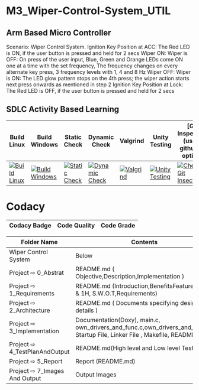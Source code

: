 
# M3_Wiper-Control-System_UTIL

## Arm Based Micro Controller
Scenario: Wiper Control System. Ignition Key Position at ACC: The Red LED is ON, if the user button is pressed and held for 2 secs Wiper ON: Wiper is OFF: On press of the user input, Blue, Green and Orange LEDs come ON one at a time with the set frequency, The frequency changes on every alternate key press, 3 frequency levels with 1, 4 and 8 Hz Wiper OFF: Wiper is ON: The LED glow pattern stops on the 4th press; the wiper action starts next press onwards as mentioned in step 2 Ignition Key Position at Lock: The Red LED is OFF, if the user button is pressed and held for 2 secs


## SDLC Activity Based Learning
 
 Build Linux | Build Windows | Static Check | Dynamic Check | Valgrind | Unity Testing | [Git Inspector](using github.io option)
------| ------- |---------- | ------- |------- |-------|--------------
[![Build Linux](https://github.com/JyothiPavuluri/M3_Emb_Wiper-Control-System_UTIL/actions/workflows/Build%20Linux.yml/badge.svg)](https://github.com/JyothiPavuluri/M3_Emb_Wiper-Control-System_UTIL/actions/workflows/Build%20Linux.yml)| [![Build Windows](https://github.com/JyothiPavuluri/M3_Emb_Wiper-Control-System_UTIL/actions/workflows/Build%20Windows.yml/badge.svg)](https://github.com/JyothiPavuluri/M3_Emb_Wiper-Control-System_UTIL/actions/workflows/Build%20Windows.yml) | [![Static Check](https://github.com/JyothiPavuluri/M3_Emb_Wiper-Control-System_UTIL/actions/workflows/Staticmain.yml/badge.svg)](https://github.com/JyothiPavuluri/M3_Emb_Wiper-Control-System_UTIL/actions/workflows/Staticmain.yml) | [![Dynamic Check](https://github.com/JyothiPavuluri/M3_Emb_Wiper-Control-System_UTIL/actions/workflows/Dynamic.yml/badge.svg)](https://github.com/JyothiPavuluri/M3_Emb_Wiper-Control-System_UTIL/actions/workflows/Dynamic.yml) | [![Valgrind](https://github.com/JyothiPavuluri/M3_Emb_Wiper-Control-System_UTIL/actions/workflows/Valgrind.yml/badge.svg)](https://github.com/JyothiPavuluri/M3_Emb_Wiper-Control-System_UTIL/actions/workflows/Valgrind.yml) | [![Unity Testing](https://github.com/JyothiPavuluri/M3_Emb_Wiper-Control-System_UTIL/actions/workflows/Testing.yml/badge.svg)](https://github.com/JyothiPavuluri/M3_Emb_Wiper-Control-System_UTIL/actions/workflows/Testing.yml) | [![Check_Git Insector](https://github.com/JyothiPavuluri/M3_Emb_Wiper-Control-System_UTIL/actions/workflows/Inspector.yml/badge.svg)](https://github.com/JyothiPavuluri/M3_Emb_Wiper-Control-System_UTIL/actions/workflows/Inspector.yml) |
# Codacy

Codacy Badge | Code Quality | Code Grade |
------| ------- |---------- |
 
 
| Folder Name | Contents |
|---|---|
| Wiper Control System | Below |
| Project ⇨ 0_Abstrat | README.md ( Objective,Description,Implementation ) |
| Project ⇨ 1_Requirements | README.md (Introduction,BenefitsFeatures,5W's & 1H, S.W.O.T,Requirements)  |
| Project ⇨ 2_Architecture | README.md ( Documents specifying design details ) |
| Project ⇨ 3_Implementation | Documentation(Doxy), main.c, own_drivers_and_func.c,own_drivers_and_func.h, Startup File, Linker File , Makefile, README.md |
| Project ⇨ 4_TestPlanAndOutput | README.md(High level and Low level Test plan) |
| Project ⇨ 5_Report | Report (README.md) |
| Project ⇨ 7_Images And Output | Output Images |
